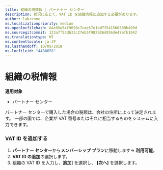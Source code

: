 ```yaml
---
title: 組織の税情報 | パートナー センター
description: 状況に応じて、VAT ID を組織情報に追加する必要があります。
author: labrenne
ms.localizationpriority: medium
ms.openlocfilehash: 84e85e54f9098c7cae57e1bd7f5415b0389b409d
ms.sourcegitcommit: 123a7f53d633c27eb5f982926d856de47afb1042
ms.translationtype: MT
ms.contentlocale: ja-JP
ms.lasthandoff: 10/09/2018
ms.locfileid: "4488658"
---
```

# <a name="organization-tax-information"></a>組織の税情報

**適用対象**

-  パートナー センター

パートナー センターで購入した場合の税額は、会社の住所によって決定されます。 一部の国では、企業が VAT 番号またはそれに相当するものをシステムに入力できます。

### <a name="add-your-vat-id"></a>VAT ID を追加する

1.  **パートナー センター**から**メンバーシップ プラン**に移動します-> **利用可能**。
2.  **VAT ID の追加**の選択します。
3.  組織の VAT ID を入力し、**追加**] を選択し、 **[次へ]** を選択します。





 



